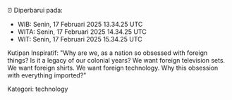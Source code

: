 ⏰ Diperbarui pada:
- WIB: Senin, 17 Februari 2025 13.34.25 UTC
- WITA: Senin, 17 Februari 2025 14.34.25 UTC
- WIT: Senin, 17 Februari 2025 15.34.25 UTC

Kutipan Inspiratif:
"Why are we, as a nation so obsessed with foreign things? Is it a legacy of our colonial years? We want foreign television sets. We want foreign shirts. We want foreign technology. Why this obsession with everything imported?"


Kategori: technology

